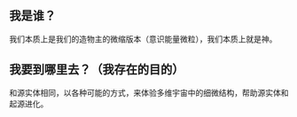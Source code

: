## 我是谁？

我们本质上是我们的造物主的微缩版本（意识能量微粒），我们本质上就是神。

## 我要到哪里去？（我存在的目的）

和源实体相同，以各种可能的方式，来体验多维宇宙中的细微结构，帮助源实体和起源进化。